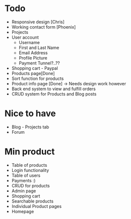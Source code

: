 Todo
====

* Responsive design [Chris]
* Working contact form [Phoenix]
* Projects
* User account
	- Username
	- First and Last Name
	- Email Address
	- Profile Picture
	- Payment Tunnel?..??
* Shopping cart - Paypal
* Products page[Done]
* Sort function for products
* Product info page [Done] -> Needs design work however
* Back end system to view and fulfill orders
* CRUD system for Products and Blog posts

Nice to have
============

* Blog - Projects tab
* Forum

Min product
===========
* Table of products
* Login functionality
* Table of users
* Payments :)
* CRUD for products
* Admin page
* Shopping cart
* Searchable products
* Individual Product pages
* Homepage
